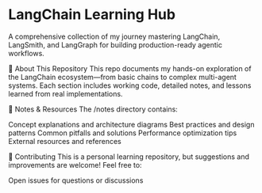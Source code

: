 # LangChain Learning Hub
A comprehensive collection of my journey mastering LangChain, LangSmith, and LangGraph for building production-ready agentic workflows.

📖 About This Repository
This repo documents my hands-on exploration of the LangChain ecosystem—from basic chains to complex multi-agent systems. Each section includes working code, detailed notes, and lessons learned from real implementations.

📝 Notes & Resources
The /notes directory contains:

Concept explanations and architecture diagrams
Best practices and design patterns
Common pitfalls and solutions
Performance optimization tips
External resources and references

🤝 Contributing
This is a personal learning repository, but suggestions and improvements are welcome! Feel free to:

Open issues for questions or discussions
